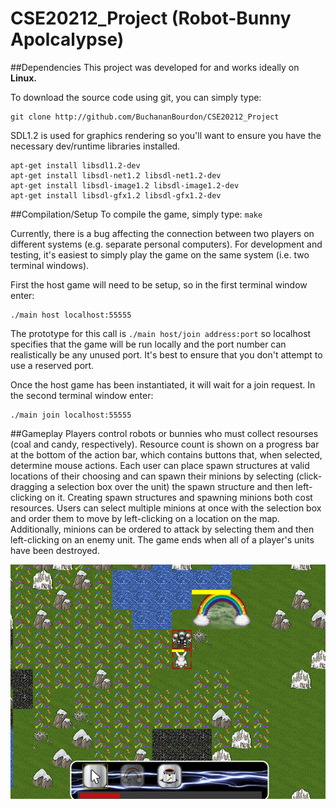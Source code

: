 # CSE20212_Project (Robot-Bunny Apolcalypse)

##Dependencies
This project was developed for and works ideally on <b>Linux. </b>

To download the source code using git, you can simply type:
```
git clone http://github.com/BuchananBourdon/CSE20212_Project
```

SDL1.2 is used for graphics rendering so you'll want to ensure you have the necessary dev/runtime libraries installed.
```
apt-get install libsdl1.2-dev
apt-get install libsdl-net1.2 libsdl-net1.2-dev
apt-get install libsdl-image1.2 libsdl-image1.2-dev
apt-get install libsdl-gfx1.2 libsdl-gfx1.2-dev
```

##Compilation/Setup
To compile the game, simply type: ``` make ```

Currently, there is a bug affecting the connection between two players on different systems (e.g. separate personal computers). For development and testing, it's easiest to simply play the game on the same system (i.e. two terminal windows).

First the host game will need to be setup, so in the first terminal window enter: 
```
./main host localhost:55555
```
The prototype for this call is ```./main host/join address:port``` so localhost specifies that the game will be run locally and the port number can realistically be any unused port. It's best to ensure that you don't attempt to use a reserved port. 

Once the host game has been instantiated, it will wait for a join request. In the second terminal window enter:
```
./main join localhost:55555
```

##Gameplay
Players control robots or bunnies who must collect resourses (coal and candy, respectively). Resource count is shown on a progress bar at the bottom of the action bar, which contains buttons that, when selected, determine mouse actions. Each user can place spawn structures at valid locations of their choosing and can spawn their minions by selecting (click-dragging a selection box over the unit) the spawn structure and then left-clicking on it. Creating spawn structures and spawning minions both cost resources. Users can select multiple minions at once with the selection box and order them to move by left-clicking on a location on the map. Additionally, minions can be ordered to attack by selecting them and then left-clicking on an enemy unit. The game ends when all of a player's units have been destroyed.


![](Gameplay.png?raw=true "Gameplay")
